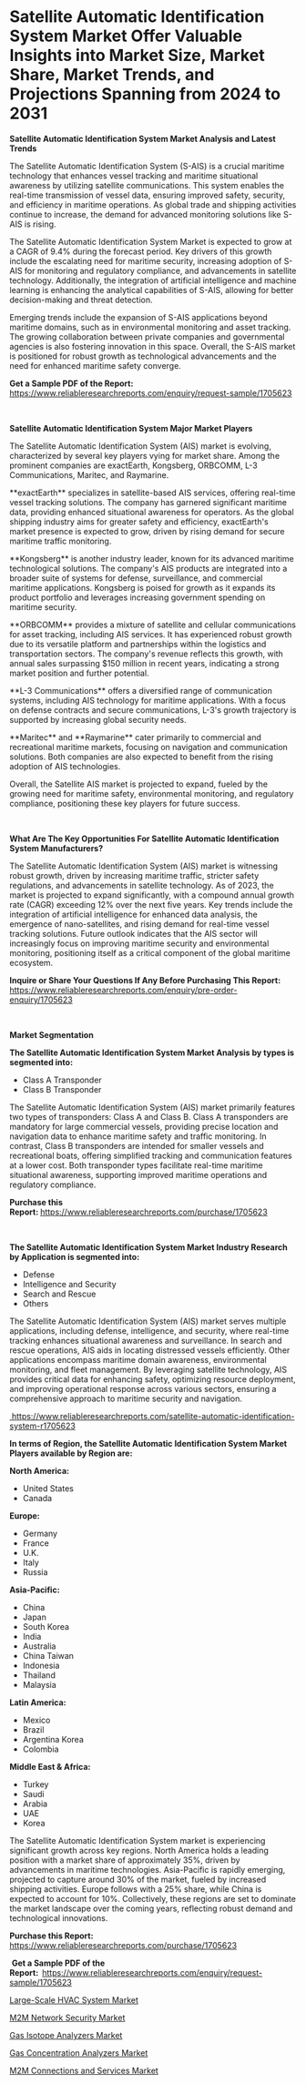 <p><h1>Satellite Automatic Identification System Market Offer Valuable Insights into Market Size, Market Share, Market Trends, and Projections Spanning from 2024 to 2031</h1></p><p><strong>Satellite Automatic Identification System Market Analysis and Latest Trends</strong></p>
<p><p>The Satellite Automatic Identification System (S-AIS) is a crucial maritime technology that enhances vessel tracking and maritime situational awareness by utilizing satellite communications. This system enables the real-time transmission of vessel data, ensuring improved safety, security, and efficiency in maritime operations. As global trade and shipping activities continue to increase, the demand for advanced monitoring solutions like S-AIS is rising.</p><p>The Satellite Automatic Identification System Market is expected to grow at a CAGR of 9.4% during the forecast period. Key drivers of this growth include the escalating need for maritime security, increasing adoption of S-AIS for monitoring and regulatory compliance, and advancements in satellite technology. Additionally, the integration of artificial intelligence and machine learning is enhancing the analytical capabilities of S-AIS, allowing for better decision-making and threat detection.</p><p>Emerging trends include the expansion of S-AIS applications beyond maritime domains, such as in environmental monitoring and asset tracking. The growing collaboration between private companies and governmental agencies is also fostering innovation in this space. Overall, the S-AIS market is positioned for robust growth as technological advancements and the need for enhanced maritime safety converge.</p></p>
<p><strong>Get a Sample PDF of the Report:&nbsp;</strong> <a href="https://www.reliableresearchreports.com/enquiry/request-sample/1705623?utm_campaign=1735&utm_medium=2&utm_source=Github&utm_content=ia&utm_term=21102024&utm_id=satellite-automatic-identification-system">https://www.reliableresearchreports.com/enquiry/request-sample/1705623</a></p>
<p>&nbsp;</p>
<p><strong>Satellite Automatic Identification System Major Market Players</strong></p>
<p><p>The Satellite Automatic Identification System (AIS) market is evolving, characterized by several key players vying for market share. Among the prominent companies are exactEarth, Kongsberg, ORBCOMM, L-3 Communications, Maritec, and Raymarine.</p><p>**exactEarth** specializes in satellite-based AIS services, offering real-time vessel tracking solutions. The company has garnered significant maritime data, providing enhanced situational awareness for operators. As the global shipping industry aims for greater safety and efficiency, exactEarth's market presence is expected to grow, driven by rising demand for secure maritime traffic monitoring.</p><p>**Kongsberg** is another industry leader, known for its advanced maritime technological solutions. The company's AIS products are integrated into a broader suite of systems for defense, surveillance, and commercial maritime applications. Kongsberg is poised for growth as it expands its product portfolio and leverages increasing government spending on maritime security.</p><p>**ORBCOMM** provides a mixture of satellite and cellular communications for asset tracking, including AIS services. It has experienced robust growth due to its versatile platform and partnerships within the logistics and transportation sectors. The company's revenue reflects this growth, with annual sales surpassing $150 million in recent years, indicating a strong market position and further potential.</p><p>**L-3 Communications** offers a diversified range of communication systems, including AIS technology for maritime applications. With a focus on defense contracts and secure communications, L-3's growth trajectory is supported by increasing global security needs.</p><p>**Maritec** and **Raymarine** cater primarily to commercial and recreational maritime markets, focusing on navigation and communication solutions. Both companies are also expected to benefit from the rising adoption of AIS technologies.</p><p>Overall, the Satellite AIS market is projected to expand, fueled by the growing need for maritime safety, environmental monitoring, and regulatory compliance, positioning these key players for future success.</p></p>
<p>&nbsp;</p>
<p><strong>What Are The Key Opportunities For Satellite Automatic Identification System Manufacturers?</strong></p>
<p><p>The Satellite Automatic Identification System (AIS) market is witnessing robust growth, driven by increasing maritime traffic, stricter safety regulations, and advancements in satellite technology. As of 2023, the market is projected to expand significantly, with a compound annual growth rate (CAGR) exceeding 12% over the next five years. Key trends include the integration of artificial intelligence for enhanced data analysis, the emergence of nano-satellites, and rising demand for real-time vessel tracking solutions. Future outlook indicates that the AIS sector will increasingly focus on improving maritime security and environmental monitoring, positioning itself as a critical component of the global maritime ecosystem.</p></p>
<p><strong>Inquire or Share Your Questions If Any Before Purchasing This Report:</strong> <a href="https://www.reliableresearchreports.com/enquiry/pre-order-enquiry/1705623?utm_campaign=1735&utm_medium=2&utm_source=Github&utm_content=ia&utm_term=21102024&utm_id=satellite-automatic-identification-system">https://www.reliableresearchreports.com/enquiry/pre-order-enquiry/1705623</a></p>
<p>&nbsp;</p>
<p><strong>Market Segmentation</strong></p>
<p><strong>The Satellite Automatic Identification System Market Analysis by types is segmented into:</strong></p>
<p><ul><li>Class A Transponder</li><li>Class B Transponder</li></ul></p>
<p><p>The Satellite Automatic Identification System (AIS) market primarily features two types of transponders: Class A and Class B. Class A transponders are mandatory for large commercial vessels, providing precise location and navigation data to enhance maritime safety and traffic monitoring. In contrast, Class B transponders are intended for smaller vessels and recreational boats, offering simplified tracking and communication features at a lower cost. Both transponder types facilitate real-time maritime situational awareness, supporting improved maritime operations and regulatory compliance.</p></p>
<p><strong>Purchase this Report:&nbsp;</strong><a href="https://www.reliableresearchreports.com/purchase/1705623?utm_campaign=1735&utm_medium=2&utm_source=Github&utm_content=ia&utm_term=21102024&utm_id=satellite-automatic-identification-system">https://www.reliableresearchreports.com/purchase/1705623</a></p>
<p>&nbsp;</p>
<p><strong>The Satellite Automatic Identification System Market Industry Research by Application is segmented into:</strong></p>
<p><ul><li>Defense</li><li>Intelligence and Security</li><li>Search and Rescue</li><li>Others</li></ul></p>
<p><p>The Satellite Automatic Identification System (AIS) market serves multiple applications, including defense, intelligence, and security, where real-time tracking enhances situational awareness and surveillance. In search and rescue operations, AIS aids in locating distressed vessels efficiently. Other applications encompass maritime domain awareness, environmental monitoring, and fleet management. By leveraging satellite technology, AIS provides critical data for enhancing safety, optimizing resource deployment, and improving operational response across various sectors, ensuring a comprehensive approach to maritime security and navigation.</p></p>
<p><a href="https://www.reliableresearchreports.com/satellite-automatic-identification-system-r1705623?utm_campaign=1735&utm_medium=2&utm_source=Github&utm_content=ia&utm_term=21102024&utm_id=satellite-automatic-identification-system">&nbsp;https://www.reliableresearchreports.com/satellite-automatic-identification-system-r1705623</a></p>
<p><strong>In terms of Region, the Satellite Automatic Identification System Market Players available by Region are:</strong></p>
<p>
    <p> <strong> North America: </strong>
        <ul>
            <li>United States</li>
            <li>Canada</li>
        </ul>
        </p> 
    <p> <strong> Europe: </strong>
        <ul>
            <li>Germany</li>
            <li>France</li>
            <li>U.K.</li>
            <li>Italy</li>
            <li>Russia</li>
        </ul>
        </p> 
    <p> <strong> Asia-Pacific: </strong>
        <ul>
            <li>China</li>
            <li>Japan</li>
            <li>South Korea</li>
            <li>India</li>
            <li>Australia</li>
            <li>China Taiwan</li>
            <li>Indonesia</li>
            <li>Thailand</li>
            <li>Malaysia</li>
        </ul>
        </p> 
    <p> <strong> Latin America: </strong>
        <ul>
            <li>Mexico</li>
            <li>Brazil</li>
            <li>Argentina Korea</li>
            <li>Colombia</li>
        </ul>
        </p> 
    <p> <strong> Middle East & Africa: </strong>
        <ul>
            <li>Turkey</li>
            <li>Saudi</li>
            <li>Arabia</li>
            <li>UAE</li>
            <li>Korea</li>
        </ul>
    </p>
    </p>
<p><p>The Satellite Automatic Identification System market is experiencing significant growth across key regions. North America holds a leading position with a market share of approximately 35%, driven by advancements in maritime technologies. Asia-Pacific is rapidly emerging, projected to capture around 30% of the market, fueled by increased shipping activities. Europe follows with a 25% share, while China is expected to account for 10%. Collectively, these regions are set to dominate the market landscape over the coming years, reflecting robust demand and technological innovations.</p></p>
<p><strong>Purchase this Report: </strong><a href="https://www.reliableresearchreports.com/purchase/1705623?utm_campaign=1735&utm_medium=2&utm_source=Github&utm_content=ia&utm_term=21102024&utm_id=satellite-automatic-identification-system">https://www.reliableresearchreports.com/purchase/1705623</a></p>
<p>&nbsp;<strong>Get a Sample PDF of the Report:&nbsp;&nbsp;</strong><a href="https://www.reliableresearchreports.com/enquiry/request-sample/1705623?utm_campaign=1735&utm_medium=2&utm_source=Github&utm_content=ia&utm_term=21102024&utm_id=satellite-automatic-identification-system">https://www.reliableresearchreports.com/enquiry/request-sample/1705623</a></p>
<p><strong></strong></p>
<p><p><a href="https://www.linkedin.com/pulse/large-scale-hvac-system-market-size-growth-industry-analysis-grmof?utm_campaign=1735&utm_medium=2&utm_source=Github&utm_content=ia&utm_term=21102024&utm_id=satellite-automatic-identification-system">Large-Scale HVAC System Market</a></p><p><a href="https://www.linkedin.com/pulse/analyzing-global-m2m-network-security-market-growth-prospects-8x3ae?utm_campaign=1735&utm_medium=2&utm_source=Github&utm_content=ia&utm_term=21102024&utm_id=satellite-automatic-identification-system">M2M Network Security Market</a></p><p><a href="https://www.linkedin.com/pulse/emerging-trends-gas-isotope-analyzers-market-detailed-overview-scl2f?utm_campaign=1735&utm_medium=2&utm_source=Github&utm_content=ia&utm_term=21102024&utm_id=satellite-automatic-identification-system">Gas Isotope Analyzers Market</a></p><p><a href="https://www.linkedin.com/pulse/gas-concentration-analyzers-market-investigation-industry-zczpf?utm_campaign=1735&utm_medium=2&utm_source=Github&utm_content=ia&utm_term=21102024&utm_id=satellite-automatic-identification-system">Gas Concentration Analyzers Market</a></p><p><a href="https://www.linkedin.com/pulse/consumer-behavior-shifts-m2m-connections-services-market-demand-rkcsf?utm_campaign=1735&utm_medium=2&utm_source=Github&utm_content=ia&utm_term=21102024&utm_id=satellite-automatic-identification-system">M2M Connections and Services Market</a></p></p>